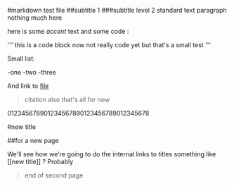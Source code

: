 #markdown test file
##subtitle 1
###subtitle level 2
standard text paragraph
nothing much here

here is some *accent* text
and some code :

'''
this is a code block
now not really code yet
but that's a small test
'''

Small list:

-one
-two
-three

And link to [file](thefile)

>citation also
>that's all for now

012345678901234567890123456789012345678

#new title

##for a new page

We'll see how we're going to do the
internal links to titles
something like [[new title]] ?
Probably

>end of second page
